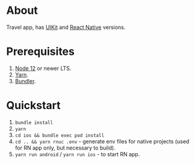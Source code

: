 # About

Travel app, has [UIKit](https://developer.apple.com/documentation/uikit?language=objc) and [React Native](https://reactnative.dev/) versions.

# Prerequisites

1. [Node 12](https://nodejs.org/en/download/) or newer LTS.
2. [Yarn](https://yarnpkg.com/).
3. [Bundler](https://bundler.io/).

# Quickstart

1. `bundle install`
2. `yarn`
4. `cd ios && bundle exec pod install`
5. `cd .. && yarn rnuc .env` - generate env files for native projects (used for RN app only, but necessary to build).
6. `yarn run android` / `yarn run ios` - to start RN app.
